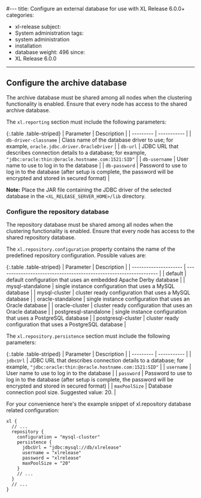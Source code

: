 #---
title: Configure an external database for use with XL Release 6.0.0+
categories:
- xl-release
subject:
- System administration
tags:
- system administration
- installation
- database
weight: 496
since:
- XL Release 6.0.0
---

## Configure the archive database

The archive database must be shared among all nodes when the clustering functionality is enabled. Ensure that every node has access to the shared archive database.

The `xl.reporting` section must include the following parameters:

{:.table .table-striped}
| Parameter | Description |
| --------- | ----------- |
| `db-driver-classname` | Class name of the database driver to use; for example, `oracle.jdbc.driver.OracleDriver` |
| `db-url` | JDBC URL that describes connection details to a database; for example, `"jdbc:oracle:thin:@oracle.hostname.com:1521:SID"` |
| `db-username` | User name to use to log in to the database |
| `db-password` | Password to use to log in to the database (after setup is complete, the password will be encrypted and stored in secured format) |

**Note:** Place the JAR file containing the JDBC driver of the selected database in the `<XL_RELEASE_SERVER_HOME>/lib` directory.

### Configure the repository database

The repository database must be shared among all nodes when the clustering functionality is enabled.
Ensure that every node has access to the shared repository database.

The `xl.repository.configuration` property contains the name of the predefined repository configuration.
Possible values are:

{:.table .table-striped}
| Parameter             | Description                                                        |
| --------------------- | ------------------------------------------------------------------ |
| default               | default configuration that uses an embedded Apache Derby database  |
| mysql-standalone      | single instance configuration that uses a MySQL database           |
| mysql-cluster         | cluster ready configuration that uses a MySQL database             |
| oracle-standalone     | single instance configuration that uses an Oracle database         |
| oracle-cluster        | cluster ready configuration that uses an Oracle database           |
| postgresql-standalone | single instance configuration that uses a PostgreSQL database      |
| postgresql-cluster    | cluster ready configuration that uses a PostgreSQL database        |


The `xl.repository.persistence` section must include the following parameters:

{:.table .table-striped}
| Parameter     | Description |
| ---------     | ----------- |
| `jdbcUrl`     | JDBC URL that describes connection details to a database; for example, `"jdbc:oracle:thin:@oracle.hostname.com:1521:SID"` |
| `username`    | User name to use to log in to the database |
| `password`    | Password to use to log in to the database (after setup is complete, the password will be encrypted and stored in secured format) |
| `maxPoolSize` | Database connection pool size. Suggested value: 20. |


For your convenience here's the example snippet of xl.repository database related configuration:

    xl {
      // ...
      repository {
        configuration = "mysql-cluster"
        persistence {
          jdbcUrl = "jdbc:mysql://db/xlrelease"
          username = "xlrelease"
          password = "xlrelease"
          maxPoolSize = "20"
        }
        // ...
      }
      // ...
    }


